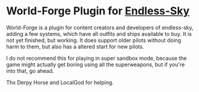 # World-Forge Plugin for [Endless-Sky](https://endless-sky.github.io/)
World-Forge is a plugin for content creators and developers of endless-sky, adding a few systems, which have all outfits and ships available to buy.
It is not yet finished, but working.
It does support older pilots without doing harm to them, but also has a altered start for new pilots.

I do not recommend this for playing in super sandbox mode, because the game might actually get boring using all the superweapons, but if you're into that, go ahead.


Thx Derpy Horse and LocalGod for helping.
